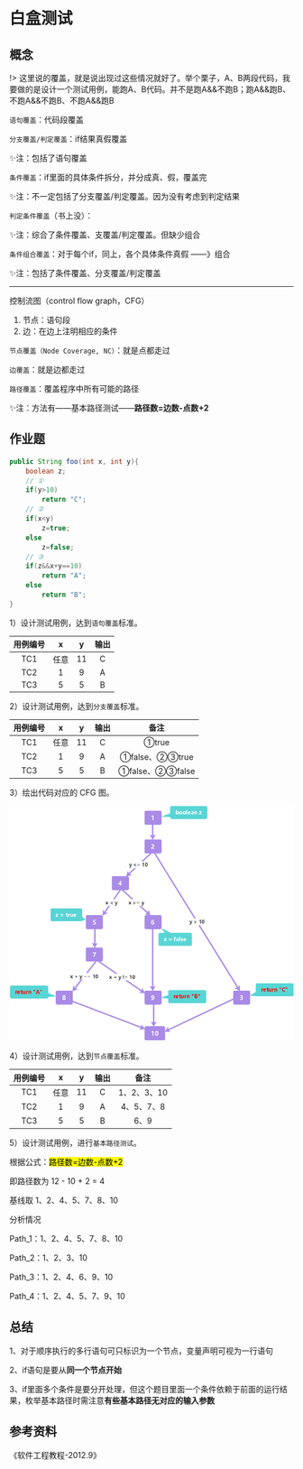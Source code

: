 # 白盒测试

## 概念

!> 这里说的覆盖，就是说出现过这些情况就好了。举个栗子，A、B两段代码，我要做的是设计一个测试用例，能跑A、B代码。并不是跑A&&不跑B；跑A&&跑B、不跑A&&不跑B、不跑A&&跑B



`语句覆盖`：代码段覆盖

`分支覆盖/判定覆盖`：if结果真假覆盖

✨注：包括了语句覆盖

`条件覆盖`：if里面的具体条件拆分，并分成真、假，覆盖完

✨注：不一定包括了分支覆盖/判定覆盖。因为没有考虑到判定结果

`判定条件覆盖`（书上没）：

✨注：综合了条件覆盖、支覆盖/判定覆盖。但缺少组合

`条件组合覆盖`：对于每个if，同上，各个具体条件真假 ——》组合

✨注：包括了条件覆盖、分支覆盖/判定覆盖



---



控制流图（control flow graph，CFG）

1. 节点：语句段
2.  边：在边上注明相应的条件



`节点覆盖（Node Coverage, NC）`：就是点都走过

`边覆盖`：就是边都走过

`路径覆盖`：覆盖程序中所有可能的路径

✨注：方法有——基本路径测试——**路径数=边数-点数+2**



## 作业题

```java
public String foo(int x, int y){
    boolean z;
    // ①
    if(y>10)
        return "C";
    // ②
    if(x<y)
        z=true;
    else
        z=false;
    // ③
    if(z&&x+y==10)
        return "A";
    else
        return "B";
}
```

1）设计测试用例，达到`语句覆盖`标准。

| 用例编号 |  x   |  y   | 输出 |
| :------: | :--: | :--: | :--: |
|   TC1    | 任意 |  11  |  C   |
|   TC2    |  1   |  9   |  A   |
|   TC3    |  5   |  5   |  B   |

2）设计测试用例，达到`分支覆盖`标准。

| 用例编号 |  x   |  y   | 输出 |      备注       |
| :------: | :--: | :--: | :--: | :-------------: |
|   TC1    | 任意 |  11  |  C   |      ①true      |
|   TC2    |  1   |  9   |  A   | ①false、②③true  |
|   TC3    |  5   |  5   |  B   | ①false、②③false |

3）绘出代码对应的 CFG 图。

![](images/微信图片_20200529224205.png)



4）设计测试用例，达到`节点覆盖`标准。

| 用例编号 |  x   |  y   | 输出 |    备注     |
| :------: | :--: | :--: | :--: | :---------: |
|   TC1    | 任意 |  11  |  C   | 1、2、3、10 |
|   TC2    |  1   |  9   |  A   | 4、5、7、8  |
|   TC3    |  5   |  5   |  B   |    6、9     |



5）设计测试用例，进行`基本路径测试`。

根据公式：<mark>路径数=边数-点数+2</mark>

即路径数为 12 - 10 + 2 = 4

基线取 1、2、4、5、7、8、10



分析情况

Path_1：1、2、4、5、7、8、10

Path_2：1、2、3、10

Path_3：1、2、4、6、9、10

Path_4：1、2、4、5、7、9、10



## 总结

1、对于顺序执行的多行语句可只标识为一个节点，变量声明可视为一行语句

2、if语句是要从**同一个节点开始**

3、if里面多个条件是要分开处理，但这个题目里面一个条件依赖于前面的运行结果，枚举基本路径时需注意**有些基本路径无对应的输入参数**



## 参考资料

《软件工程教程-2012.9》